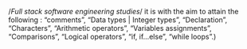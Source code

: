 /*Full stack software engineering studies*/ 
it is with the aim to attain the following 
: “comments”, “Data types | Integer types”, “Declaration”, “Characters”, “Arithmetic operators”, “Variables assignments”, “Comparisons”, “Logical operators”, “if, if…else”, “while loops”.)
